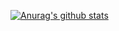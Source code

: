 [![Anurag's github stats](https://github-readme-stats.vercel.app/api?username=alidhuniya&show_icons=true)](https://github.com/anuraghazra/github-readme-stats)
